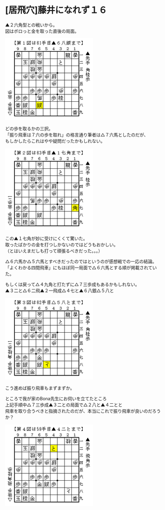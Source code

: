 # [居飛穴]藤井になれず１６  

▲２六角型との戦いから。  
図はボロっと金を取った直後の局面。  

![](images/20130715204724.png)  

どの歩を取るかの三択。  
「振り飛車は７六の歩を取れ」の格言通り筆者は△７六馬としたのだが、  
もしかしたらこれはやや疑問だったかもしれない。  

![](images/20130715204723.png)  

この▲１七角が妙に受けにくくて驚いた。  
取ったばかりの金を打つしかないのではどうもおかしい。  
（とはいえまだしも打って頑張るべきだった。。。）  

△６六馬か△５六馬とすべきだったのではというのが感想戦での一応の結論。  
「よくわかる四間飛車」にもほぼ同一局面で△６六馬とする順が掲載されていた。  

もしくは戻って△４九角と打たずに△７三歩成もあるかもしれない。  
▲３二と△６二飛▲２一飛成△４七と▲６八銀△５八と  

![](images/20130715204722.png)  

こう進めば振り飛車もまずまずか。  

ところで我が家のBona先生にお伺いを立てたところ  
上記手順中△７三歩成▲３二との局面で△２八と▲４二とと  
飛車を取り合うべきと指摘されたのだが、本当にこれで振り飛車が良いのだろうか？  

![](images/20130715205436.png)  
